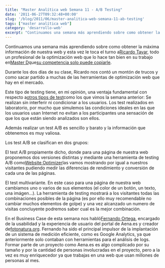 ```yaml
---
title: "Master Analítica web Semana 11 - A/B Testing"
date: '2011-06-27T09:32:48+00:00'
slug: '/blog/2011/06/master-analitica-web-semana-11-ab-testing'
tags: ["master analítica web"]
category: 'desarrollo-web'
excerpt: "Continuamos una semana más aprendiendo sobre como obtener la máxima información de nuestra web y esta vez le toca el turno a Ricardo Tayar."
---
```

Continuamos una semana más aprendiendo sobre como obtener la máxima información de nuestra web y esta vez le toca el turno a[Ricardo Tayar](http://www.kschool.com/profesores/ricardo-tayar/ "ricardo tayar"), todo un profesional de la optimización web que lo hace tan bien en su trabajo en[Master D](http://static.squarespace.com/static/5303797ae4b0c6ad9e43f072/5303ce80e4b0400995a883d6/5303cf35e4b0400995a88b0c/1392758581676/?format=original)que[su competencia solo puede copiarle](http://www.ricardotayar.com/2011/05/10/me-han-copiado-la-web/).

Durante los dos días de su clase, Ricardo nos contó un montón de trucos y como sacar partido a muchas de las herramientas de optimización web que hay en el mercado.

Este tipo de testing tiene, en mi opinión, una ventaja fundamental con respecto a[otros tipos de test](http://static.squarespace.com/static/5303797ae4b0c6ad9e43f072/5303ce80e4b0400995a883d6/5303cf3ce4b0400995a88b53/1392758588792/master-analitica-web-semana-9-10-usabilidad?format=original "usabilidad y test de usuarios")como los que vimos la semana anterior: Se realizan sin interferir ni condicionar a los usuarios. Los test realizados en laboratorio, por mucho que simulemos las condiciones ideales en las que los usuarios usan Internet no evitan a los participantes una sensación de que los que están siendo analizados son ellos.

Además realizar un test A/B es sencillo y barato y la información que obtenemos es muy valiosa.

Los test A/B se clasifican en dos grupos:

El test A/B propiamente dicho, donde para una página de nuestra web proponemos dos versiones distintas y mediante una herramienta de testing A/B como[Website Optimizer](http://www.google.com/websiteoptimizer "Test A/B")las vamos mostrando por igual a nuestros visitantes pudiendo medir las diferencias de rendimiento y conversión de cada una de las páginas.

El test multivariante. En este caso para una página de nuestra web cambiamos uno o varios de sus elementos (el color de un botón, un texto, una imágen...). La herramienta de testing mostrará a los visitantes todas las combinaciones posibles de la página (es por ello muy recomendable no cambiar muchos elementos de golpe) y una vez alcanzado un numero de visitas concluyente podremos saber cual es la mejor combinación.

En el Business Case de esta semana nos habló[Fernando Ortega](http://www.kschool.com/usabilidad-ux/profesores/fernando-ortega/), encargado de la usabilidad y la experiencia de usuario del portal de Aena.es y creador de[fotonatura.org](http://static.squarespace.com/static/5303797ae4b0c6ad9e43f072/5303ce80e4b0400995a883d6/5303cf35e4b0400995a88b0c/1392758581676/?format=original). Fernando ha sido el principal impulsor de la implantación de un sistema de medición eficiente, como es Google Analytics, ya que anteriormente solo contaban con herramientas para el análisis de logs. Formar parte de un proyecto como Aena.es es algo complicado por su tamaño y por la cantidad de personas involucradas en el proyecto, pero a la vez es muy enriquecedor ya que trabajas en una web que usan millones de personas al mes.
